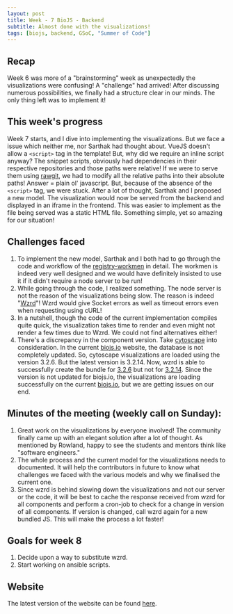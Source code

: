 ```yaml
---
layout: post
title: Week - 7 BioJS - Backend   
subtitle: Almost done with the visualizations!
tags: [biojs, backend, GSoC, "Summer of Code"]
---
```


## Recap
Week 6 was more of a "brainstorming" week as unexpectedly the visualizations were confusing! A "challenge" had arrived! After discussing numerous possibilities, we finally had a structure clear in our minds. The only thing left was to implement it!

## This week's progress
Week 7 starts, and I dive into implementing the visualizations. But we face a issue which neither me, nor Sarthak had thought about. VueJS doesn't allow a ```<script>``` tag in the template! But, why did we require an inline script anyway? The snippet scripts, obviously had dependencies in their respective repositories and those paths were relative! If we were to serve them using [rawgit](https://rawgit.com), we had to modify all the relative paths into their absolute paths! Answer = plain ol' javascript. But, because of the absence of the ```<script>``` tag, we were stuck.
After a lot of thought, Sarthak and I proposed a new model. The visualization would now be served from the backend and displayed in an iframe in the frontend. This was easier to implement as the file being served was a static HTML file. Something simple, yet so amazing for our situation!

## Challenges faced
  1. To implement the new model, Sarthak and I both had to go through the code and workflow of the [registry-workmen](https://github.com/biojs/registry-workmen/) in detail. The workmen is indeed very well designed and we would have definitely insisted to use it if it didn't require a node server to be run!  
  2. While going through the code, I realized something. The node server is not the reason of the visualizations being slow. The reason is indeed "[Wzrd](https://wzrd.in)"! Wzrd would give Socket errors as well as timeout errors even when requesting using cURL!  
  3. In a nutshell, though the code of the current implementation compiles quite quick, the visualization takes time to render and even might not render a few times due to Wzrd. We could not find alternatives either!
  4. There's a discrepancy in the component version. Take [cytoscape](https://github.com/cytoscape/cytoscape.js) into consideration. In the current [biojs.io](https://biojs.io) website, the database is not completely updated. So, cytoscape visualizations are loaded using the version 3.2.6. But the latest version is 3.2.14. Now, wzrd is able to successfully create the bundle for [3.2.6](https://wzrd.in/bundle/cytoscape@3.2.6) but not for [3.2.14](https://wzrd.in/bundle/cytoscape@3.2.14). Since the version is not updated for biojs.io, the visualizations are loading successfully on the current [biojs.io](https://biojs.io), but we are getting issues on our end.

## Minutes of the meeting (weekly call on Sunday):
  1. Great work on the visualizations by everyone involved! The community finally came up with an elegant solution after a lot of thought. As mentioned by Rowland, happy to see the students and mentors think like "software engineers."
  2. The whole process and the current model for the visualizations needs to documented. It will help the contributors in future to know what challenges we faced with the various models and why we finalised the current one.
  3. Since wzrd is behind slowing down the visualizations and not our server or the code, it will be best to cache the response received from wzrd for all components and perform a cron-job to check for a change in version of all components. If version is changed, call wzrd again for a new bundled JS. This will make the process a lot faster!

## Goals for week 8
  1. Decide upon a way to substitute wzrd.
  2. Start working on ansible scripts.

## Website
The latest version of the website can be found [here](http://139.59.93.32/biojs-frontend/dist/#/).
